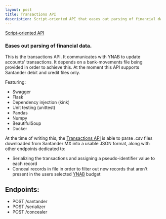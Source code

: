 ```yaml
---
layout: post
title: Transactions API
description: Script-oriented API that eases out parsing of financial data. 
---
```


[Script-oriented API](https://github.com/gerryatsxf/transactions-api)

### Eases out parsing of financial data.

This is the transactions API. It communicates with YNAB to update accounts' transactions. It depends on a bank-movements file being provided in order to achieve this. At the moment this API supports Santander debit and credit files only.

Featuring:

  * Swagger
  * Flask
  * Dependency injection (kink)
  * Unit testing (unittest)
  * Pandas
  * Numpy
  * BeautifulSoup
  * Docker

At the time of writing this, the [Transactions API](https://github.com/gerryatsxf/transactions-api) is able to parse .csv files downloaded from Santander MX into a usable JSON format, along with other endpoints dedicated to:
  * Serializing the transactions and assigning a pseudo-identifier value to each record
  * Conceal records in file in order to filter out new records that aren't present in the users selected [YNAB](https://ynab.com) budget

## Endpoints:

* POST /santander
* POST /serializer
* POST /concealer

